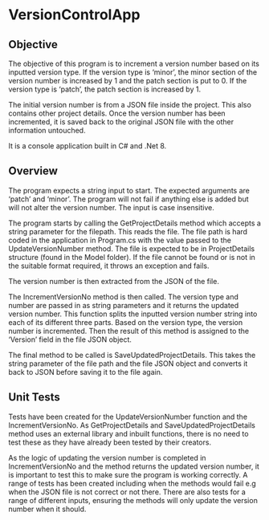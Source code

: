# VersionControlApp
 
## Objective

The objective of this program is to increment a version number based on its inputted version type. If the version type is ‘minor’, the minor section of the version number is increased by 1 and the patch section is put to 0. If the version type is ‘patch’, the patch section is increased by 1. 

The initial version number is from a JSON file inside the project. This also contains other project details. Once the version number has been incremented, it is saved back to the original JSON file with the other information untouched. 

It is a console application built in C# and .Net 8. 

## Overview

The program expects a string input to start. The expected arguments are ‘patch’ and ‘minor’. The program will not fail if anything else is added but will not alter the version number. The input is case insensitive. 

The program starts by calling the GetProjectDetails method which accepts a string parameter for the filepath. This reads the file. The file path is hard coded in the application in Program.cs with the value passed to the UpdateVersionNumber method. The file is expected to be in ProjectDetails structure (found in the Model folder). If the file cannot be found or is not in the suitable format required, it throws an exception and fails. 

The version number is then extracted from the JSON of the file.

The IncrementVersionNo method is then called. The version type and number are passed in as string parameters and it returns the updated version number. This function splits the inputted version number string into each of its different three parts. Based on the version type, the version number is incremented. Then the result of this method is assigned to the ‘Version’ field in the file JSON object.

The final method to be called is SaveUpdatedProjectDetails. This takes the string parameter of the file path and the file JSON object and converts it back to JSON before saving it to the file again. 

## Unit Tests

Tests have been created for the UpdateVersionNumber function and the IncrementVersionNo. As GetProjectDetails and SaveUpdatedProjectDetails method uses an external library and inbuilt functions, there is no need to test these as they have already been tested by their creators.

As the logic of updating the version number is completed in IncrementVersionNo and the method returns the updated version number, it is important to test this to make sure the program is working correctly. A range of tests has been created including when the methods would fail e.g when the JSON file is not correct or not there. There are also tests for a range of different inputs, ensuring the methods will only update the version number when it should. 